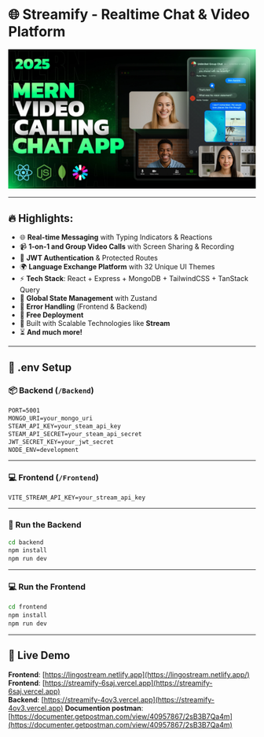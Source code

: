# 🌐 Streamify - Realtime Chat & Video Platform

![App Screenshot](./Frontend/public/screenshot-for-readme.png)

---

## 🔥 Highlights:

- 🌐 **Real-time Messaging** with Typing Indicators & Reactions  
- 📹 **1-on-1 and Group Video Calls** with Screen Sharing & Recording  
- 🔐 **JWT Authentication** & Protected Routes  
- 🌍 **Language Exchange Platform** with 32 Unique UI Themes  
- ⚡ **Tech Stack**: React + Express + MongoDB + TailwindCSS + TanStack Query  
- 🧠 **Global State Management** with Zustand  
- 🚨 **Error Handling** (Frontend & Backend)  
- 🚀 **Free Deployment**  
- 🎯 Built with Scalable Technologies like **Stream**  
- ⏳ **And much more!**

---

## 🧪 .env Setup

### 📦 Backend (`/Backend`)

```env
PORT=5001  
MONGO_URI=your_mongo_uri  
STEAM_API_KEY=your_steam_api_key  
STEAM_API_SECRET=your_steam_api_secret  
JWT_SECRET_KEY=your_jwt_secret  
NODE_ENV=development
```

---

### 💻 Frontend (`/Frontend`)

```env
VITE_STREAM_API_KEY=your_stream_api_key
```

---

### 🔧 Run the Backend

```bash
cd backend
npm install
npm run dev
```

---

### 💻 Run the Frontend

```bash
cd frontend
npm install
npm run dev
```

---

## 🚀 Live Demo

 **Frontend**: [https://lingostream.netlify.app](https://lingostream.netlify.app/)  
 **Frontend**: [https://streamify-6saj.vercel.app](https://streamify-6saj.vercel.app)  
 **Backend**: [https://streamify-4ov3.vercel.app](https://streamify-4ov3.vercel.app)
  **Documention postman**: [https://documenter.getpostman.com/view/40957867/2sB3B7Qa4m](https://documenter.getpostman.com/view/40957867/2sB3B7Qa4m)
